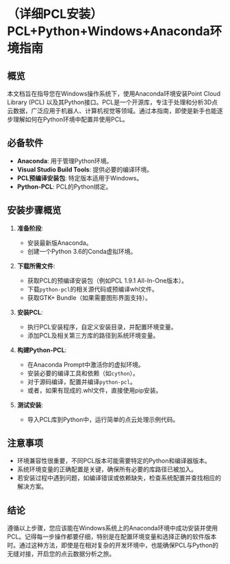 # （详细PCL安装）PCL+Python+Windows+Anaconda环境指南

## 概览

本文档旨在指导您在Windows操作系统下，使用Anaconda环境安装Point Cloud Library (PCL) 以及其Python接口。PCL是一个开源库，专注于处理和分析3D点云数据，广泛应用于机器人、计算机视觉等领域。通过本指南，即使是新手也能逐步理解如何在Python环境中配置并使用PCL。

## 必备软件

- **Anaconda**: 用于管理Python环境。
- **Visual Studio Build Tools**: 提供必要的编译环境。
- **PCL预编译安装包**: 特定版本适用于Windows。
- **Python-PCL**: PCL的Python绑定。

## 安装步骤概览

1. **准备阶段**:
   - 安装最新版Anaconda。
   - 创建一个Python 3.6的Conda虚拟环境。

2. **下载所需文件**:
   - 获取PCL的预编译安装包（例如PCL 1.9.1 All-In-One版本）。
   - 下载`python-pcl`的相关源代码或预编译whl文件。
   - 获取GTK+ Bundle（如果需要图形界面支持）。

3. **安装PCL**:
   - 执行PCL安装程序，自定义安装目录，并配置环境变量。
   - 添加PCL及相关第三方库的路径到系统环境变量。

4. **构建Python-PCL**:
   - 在Anaconda Prompt中激活你的虚拟环境。
   - 安装必要的编译工具和依赖（如`cython`）。
   - 对于源码编译，配置并编译`python-pcl`。
   - 或者，如果有现成的.whl文件，直接使用pip安装。

5. **测试安装**:
   - 导入PCL库到Python中，运行简单的点云处理示例代码。

## 注意事项

- 环境兼容性很重要，不同PCL版本可能需要特定的Python和编译器版本。
- 系统环境变量的正确配置是关键，确保所有必要的库路径已被加入。
- 若安装过程中遇到问题，如编译错误或依赖缺失，检查系统配置并查找相应的解决方案。

## 结论

遵循以上步骤，您应该能在Windows系统上的Anaconda环境中成功安装并使用PCL。记得每一步操作都要仔细，特别是在配置环境变量和选择正确的软件版本时。通过这种方法，即使是在相对复杂的开发环境中，也能确保PCL与Python的无缝对接，开启您的点云数据分析之旅。
